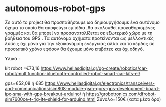 # autonomous-robot-gps
Σε αυτό το project θα προσπαθήσουμε ωα δημιουργήσουμε ένα αυτόνομο όχημα το οποίο θα αποφεύγει εμπόδια ,θα ακολουθεί προκαθορισμένες γραμμές 
και θα μπορεί να προσανατολίζεται σε εξωτερικό χώρο με τη βοήθεια του GPS .
Τα αυτόνομα οχήματα προτείνονται ως μελλοντικές λύσεις όχι μόνο για την εξοικονόμιση ενέργειας 
αλλά και το κέρδος σε προσωπικό χρόνο εφόσον θα έχουμε μόνο επιβάτες και όχι οδηγό.

Υλικά :

kit robot =€73,16
https://www.hellasdigital.gr/go-create/robotics/car-robot/multifunction-bluetooth-controlled-robot-smart-car-kits-el/

gps=€52,08 ή €85
https://www.hellasdigital.gr/electronics/transceivers-and-communications/sim808-module-gsm-gprs-gps-development-board-ipx-sma-with-gps-breakout-arduino/
ή 
https://grobotronics.com/dfrobot-sim7600ce-t-4g-lte-shield-for-arduino.html
Σύνολο=150€ (κατα μέσο όρο)
